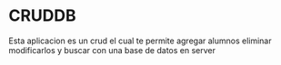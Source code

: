 # CRUDDB
Esta aplicacion es un crud el cual te permite agregar alumnos eliminar modificarlos y buscar con una base de datos en server
